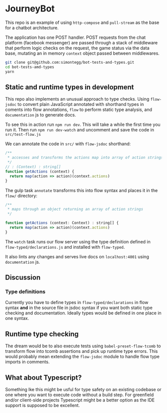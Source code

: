 # JourneyBot

This repo is an example of using `http-compose` and `pull-stream` as the base for a chatbot architecture.


The application has one POST handler. POST requests from the chat platform (facebook messenger) are passed through a stack of middleware that perform logic checks on the request, the game status via the data base, mutating an in memory `context` object passed between middlewares.

```bash
git clone git@github.com:simontegg/bot-tests-and-types.git
cd bot-tests-amd-types
yarn
```

## Static and runtime types in development

This repo also implements an unusual approach to type checks. Using `flow-jsdoc` to convert plain JavaScript annotated with shorthand types in coments into flow annotations, `flow` to perform static type analysis, and `documentation` js to generate docs.


To see this in action run `npm run dev`. This will take a while the first time you run it. Then run `npm run dev-watch` and uncomment and save the code in `src/test-flow.js`


We can annotate the code in `src/` with `flow-jsdoc` shorthand:

```js
/**
 * accesses and transforms the actions map into array of action strings
 */
// : (Context) : string[]
function getActions (context) {
  return map(action => action)(context.actions)
}
```

The gulp task `annotate` transforms this into flow syntax and places it in the `flow/` directory:

```js
/**
 * maps through an object returning an array of action strings
 */

function getActions (context: Context) : string[] {
  return map(action => action)(context.actions)
}
```

The `watch` task runs our flow server using the type definition defined in `flow-typed/declarations.js` and installed with `flow-typed`. 

It also lints any changes and serves live docs on `localhost:4001` using `documentation` js. 

## Discussion

### Type definitions
Currently you have to define types in `flow-typed/declarations` in flow syntax **and** in the source file in jsdoc syntax if you want both static type checking and documentation. Ideally types would be defined in one place in one syntax. 

## Runtime type checking

The dream would be to also execute tests using `babel-preset-flow-tcomb` to transform flow into tcomb assertions and pick up runtime type errors. This would probably mean extending the `flow-jsdoc` module to handle flow type imports in comments. 

## What about Typescript?

Something lke this might be usful for type safety on an existing codebase or one where you want to execute code without a build step. For greenfield and/or client-side projects Typescript might be a better option as the IDE support is supposed to be excellent.  



